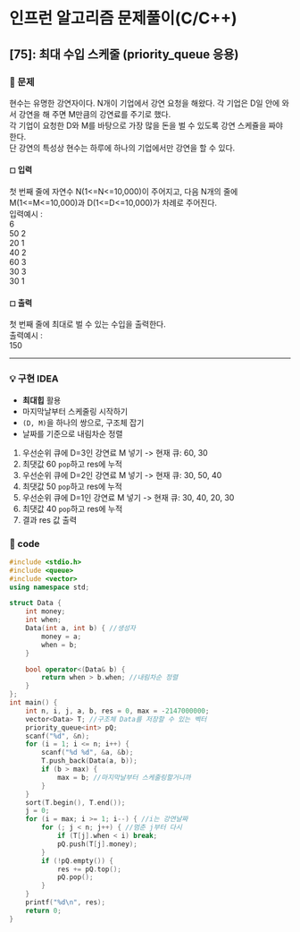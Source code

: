 # 인프런 알고리즘 문제풀이(C/C++)

## [75]: 최대 수입 스케줄 (priority_queue 응용)

### 🌴 문제

현수는 유명한 강연자이다. N개이 기업에서 강연 요청을 해왔다. 각 기업은 D일 안에 와서 강연을 해 주면 M만큼의 강연료를 주기로 했다.<br>
각 기업이 요청한 D와 M를 바탕으로 가장 많을 돈을 벌 수 있도록 강연 스케쥴을 짜야 한다.<br>
단 강연의 특성상 현수는 하루에 하나의 기업에서만 강연을 할 수 있다.<br>

#### ◻ 입력

첫 번째 줄에 자연수 N(1<=N<=10,000)이 주어지고, 다음 N개의 줄에 M(1<=M<=10,000)과 D(1<=D<=10,000)가 차례로 주어진다.<br>
입력예시 : <br>
6<br>
50 2<br>
20 1<br>
40 2<br>
60 3<br>
30 3<br>
30 1

#### ◻ 출력

첫 번째 줄에 최대로 벌 수 있는 수입을 출력한다.<br>
출력예시 :<br>
150

---

### 💡 구현 IDEA

- **최대힙** 활용<br>
- 마지막날부터 스케줄링 시작하기<br>
- `(D, M)`을 하나의 쌍으로, 구조체 잡기<br>
- 날짜를 기준으로 내림차순 정렬

1. 우선순위 큐에 D=3인 강연료 M 넣기 -> 현재 큐: 60, 30
2. 최댓값 60 `pop`하고 res에 누적
3. 우선순위 큐에 D=2인 강연료 M 넣기 -> 현재 큐: 30, 50, 40
4. 최댓값 50 `pop`하고 res에 누적
5. 우선순위 큐에 D=1인 강연료 M 넣기 -> 현재 큐: 30, 40, 20, 30
6. 최댓값 40 `pop`하고 res에 누적
7. 결과 res 값 출력

### 🤠 code

```c++
#include <stdio.h>
#include <queue>
#include <vector>
using namespace std;

struct Data {
	int money;
	int when;
	Data(int a, int b) { //생성자
		money = a;
		when = b;
	}

	bool operator<(Data& b) {
		return when > b.when; //내림차순 정렬
	}
};
int main() {
	int n, i, j, a, b, res = 0, max = -2147000000;
	vector<Data> T; //구조체 Data를 저장할 수 있는 벡터
	priority_queue<int> pQ;
	scanf("%d", &n);
	for (i = 1; i <= n; i++) {
		scanf("%d %d", &a, &b);
		T.push_back(Data(a, b));
		if (b > max) {
			max = b; //마지막날부터 스케줄링할거니까
		}
	}
	sort(T.begin(), T.end());
	j = 0;
	for (i = max; i >= 1; i--) { //i는 강연날짜
		for (; j < n; j++) { //멈춘 j부터 다시
			if (T[j].when < i) break;
			pQ.push(T[j].money);
		}
		if (!pQ.empty()) {
			res += pQ.top();
			pQ.pop();
		}
	}
	printf("%d\n", res);
	return 0;
}
```
